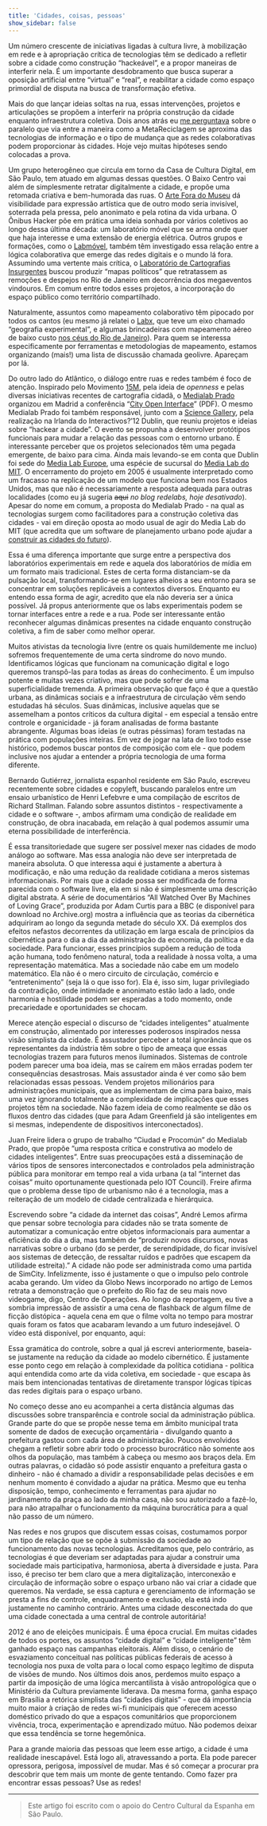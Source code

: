```yaml
---
title: 'Cidades, coisas, pessoas'
show_sidebar: false
---
```


Um número crescente de iniciativas ligadas à cultura livre, à mobilização em rede e à apropriação crítica de tecnologias têm se dedicado a refletir sobre a cidade como construção “hackeável”, e a propor maneiras de interferir nela. É um importante desdobramento que busca superar a oposição artificial entre “virtual” e “real”, e reabilitar a cidade como espaço primordial de disputa na busca de transformação efetiva.

Mais do que lançar ideias soltas na rua, essas intervenções, projetos e articulações se propõem a interferir na própria construção da cidade enquanto infraestrutura coletiva. Dois anos atrás eu [me perguntava](../metareciclando-cidades-digitais) sobre o paralelo que via entre a maneira como a MetaReciclagem se aproxima das tecnologias de informação e o tipo de mudança que as redes colaborativas podem proporcionar às cidades. Hoje vejo muitas hipóteses sendo colocadas a prova.

Um grupo heterogêneo que circula em torno da Casa de Cultura Digital, em São Paulo, tem atuado em algumas dessas questões. O Baixo Centro vai além de simplesmente retratar digitalmente a cidade, e propõe uma retomada criativa e bem-humorada das ruas. O [Arte Fora do Museu](http://arteforadomuseu.com.br/) dá visibilidade para expressão artística que de outro modo seria invisível, soterrada pela pressa, pelo anonimato e pela rotina da vida urbana. O Ônibus Hacker põe em prática uma ideia sonhada por vários coletivos ao longo dessa última década: um laboratório móvel que se arma onde quer que haja interesse e uma extensão de energia elétrica. Outros grupos e formações, como o [Labmóvel](https://labmovel.net/), também têm investigado essa relação entre a lógica colaborativa que emerge das redes digitais e o mundo lá fora. Assumindo uma vertente mais crítica, o [Laboratório de Cartografias Insurgentes](https://cartografiasinsurgentes.wordpress.com/) buscou produzir “mapas políticos” que retratassem as remoções e despejos no Rio de Janeiro em decorrência dos megaeventos vindouros. Em comum entre todos esses projetos, a incorporação do espaço público como território compartilhado.

Naturalmente, assuntos como mapeamento colaborativo têm pipocado por todos os cantos (eu mesmo já relatei o [Labx](../labx-festival-culturadigitalbr), que teve um eixo chamado “geografia experimental”, e algumas brincadeiras com mapeamento aéreo de baixo custo [nos céus do Rio de Janeiro](../os-ceus-sobre-o-rio)). Para quem se interessa especificamente por ferramentas e metodologias de mapeamento, estamos organizando (mais!) uma lista de discussão chamada geolivre. Apareçam por lá.

Do outro lado do Atlântico, o diálogo entre ruas e redes também é foco de atenção. Inspirado pelo Movimento [15M](https://es.wikipedia.org/wiki/Movimiento_15-M), pela ideia de *openness* e pelas diversas iniciativas recentes de cartografia cidadã, o [Medialab Prado](https://www.medialab-prado.es/) organizou em Madrid a conferência “[City Open Interface](http://www.prototyping.es/wp-content/uploads/2012/06/Abstract-City-Open-Interface.pdf)” (PDF). O mesmo Medialab Prado foi também responsável, junto com a [Science Gallery](https://dublin.sciencegallery.com/), pela realização na Irlanda do Interactivos?’12 Dublin, que reuniu projetos e ideias sobre “hackear a cidade”. O evento se propunha a desenvolver protótipos funcionais para mudar a relação das pessoas com o entorno urbano. É interessante perceber que os projetos selecionados têm uma pegada emergente, de baixo para cima. Ainda mais levando-se em conta que Dublin foi sede do [Media Lab Europe](http://medialabeurope.org/), uma espécie de sucursal do [Media Lab do MIT](https://www.media.mit.edu/). O encerramento do projeto em 2005 é usualmente interpretado como um fracasso na replicação de um modelo que funciona bem nos Estados Unidos, mas que não é necessariamente a resposta adequada para outras localidades (como eu já sugeria ~~aqui~~ *no blog redelabs, hoje desativado*). Apesar do nome em comum, a proposta do Medialab Prado - na qual as tecnologias surgem como facilitadores para a construção coletiva das cidades - vai em direção oposta ao modo usual de agir do Media Lab do MIT (que acredita que um software de planejamento urbano pode ajudar a [construir as cidades do futuro](http://www.fastcoexist.com/1678493/mits-free-urban-planning-software-will-help-build-the-cities-of-the-future)).

Essa é uma diferença importante que surge entre a perspectiva dos laboratórios experimentais em rede e aquela dos laboratórios de mídia em um formato mais tradicional. Estes de certa forma distanciam-se da pulsação local, transformando-se em lugares alheios a seu entorno para se concentrar em soluções replicáveis a contextos diversos. Enquanto eu entendo essa forma de agir, acredito que ela não deveria ser a única possível. Já propus anteriormente que os labs experimentais podem se tornar interfaces entre a rede e a rua. Pode ser interessante então reconhecer algumas dinâmicas presentes na cidade enquanto construção coletiva, a fim de saber como melhor operar.

Muitos ativistas da tecnologia livre (entre os quais humildemente me incluo) sofremos frequentemente de uma certa síndrome do novo mundo. Identificamos lógicas que funcionam na comunicação digital e logo queremos transpô-las para todas as áreas do conhecimento. É um impulso potente e muitas vezes criativo, mas que pode sofrer de uma superficialidade tremenda. A primeira observação que faço é que a questão urbana, as dinâmicas sociais e a infraestrutura de circulação vêm sendo estudadas há séculos. Suas dinâmicas, inclusive aquelas que se assemelham a pontos críticos da cultura digital - em especial a tensão entre controle e organicidade - já foram analisadas de forma bastante abrangente. Algumas boas ideias (e outras péssimas) foram testadas na prática com populações inteiras. Em vez de jogar na lata de lixo todo esse histórico, podemos buscar pontos de composição com ele - que podem inclusive nos ajudar a entender a própria tecnologia de uma forma diferente.

Bernardo Gutiérrez, jornalista espanhol residente em São Paulo, escreveu recentemente sobre cidades e copyleft, buscando paralelos entre um ensaio urbanístico de Henri Lefebvre e uma compilação de escritos de Richard Stallman. Falando sobre assuntos distintos - respectivamente a cidade e o software -, ambos afirmam uma condição de realidade em construção, de obra inacabada, em relação à qual podemos assumir uma eterna possibilidade de interferência.

É essa transitoriedade que sugere ser possível mexer nas cidades de modo análogo ao software. Mas essa analogia não deve ser interpretada de maneira absoluta. O que interessa aqui é justamente a abertura à modificação, e não uma redução da realidade cotidiana a meros sistemas informacionais. Por mais que a cidade possa ser modificada de forma parecida com o software livre, ela em si não é simplesmente uma descrição digital abstrata. A série de documentários “All Watched Over By Machines of Loving Grace”, produzida por Adam Curtis para a BBC (e disponível para download no Archive.org) mostra a influência que as teorias da cibernética adquiriram ao longo da segunda metade do século XX. Dá exemplos dos efeitos nefastos decorrentes da utilização em larga escala de princípios da cibernética para o dia a dia da administração da economia, da política e da sociedade. Para funcionar, esses princípios supõem a redução de toda ação humana, todo fenômeno natural, toda a realidade à nossa volta, a uma representação matemática. Mas a sociedade não cabe em um modelo matemático. Ela não é o mero circuito de circulação, comércio e “entretenimento” (seja lá o que isso for). Ela é, isso sim, lugar privilegiado da contradição, onde intimidade e anonimato estão lado a lado, onde harmonia e hostilidade podem ser esperadas a todo momento, onde precariedade e oportunidades se chocam.

Merece atenção especial o discurso de “cidades inteligentes” atualmente em construção, alimentado por interesses poderosos inspirados nessa visão simplista da cidade. É assustador perceber a total ignorância que os representantes da indústria têm sobre o tipo de ameaça que essas tecnologias trazem para futuros menos iluminados. Sistemas de controle podem parecer uma boa ideia, mas se caírem em mãos erradas podem ter consequências desastrosas. Mais assustador ainda é ver como são bem relacionadas essas pessoas. Vendem projetos milionários para administrações municipais, que as implementam de cima para baixo, mais uma vez ignorando totalmente a complexidade de implicações que esses projetos têm na sociedade. Não fazem ideia de como realmente se dão os fluxos dentro das cidades (que para Adam Greenfield já são inteligentes em si mesmas, independente de dispositivos interconectados).

Juan Freire lidera o grupo de trabalho “Ciudad e Procomún” do Medialab Prado, que propõe “uma resposta crítica e construtiva ao modelo de cidades inteligentes”. Entre suas preocupações está a disseminação de vários tipos de sensores interconectados e controlados pela administração pública para monitorar em tempo real a vida urbana (a tal “internet das coisas” muito oportunamente questionada pelo IOT Council). Freire afirma que o problema desse tipo de urbanismo não é a tecnologia, mas a reiteração de um modelo de cidade centralizada e hierárquica.

Escrevendo sobre “a cidade da internet das coisas”, André Lemos afirma que pensar sobre tecnologia para cidades não se trata somente de automatizar a comunicação entre objetos informacionais para aumentar a eficiência do dia a dia, mas também de “produzir novos discursos, novas narrativas sobre o urbano (do se perder, de serendipidade, do ficar invisível aos sistemas de detecção, de ressaltar ruídos e padrões que escapem da utilidade estreita).” A cidade não pode ser administrada como uma partida de SimCity. Infelizmente, isso é justamente o que o impulso pelo controle acaba gerando. Um vídeo da Globo News incorporado no artigo de Lemos retrata a demonstração que o prefeito do Rio faz de seu mais novo videogame, digo, Centro de Operações. Ao longo da reportagem, eu tive a sombria impressão de assistir a uma cena de flashback de algum filme de ficção distópica - aquela cena em que o filme volta no tempo para mostrar quais foram os fatos que acabaram levando a um futuro indesejável. O vídeo está disponível, por enquanto, aqui:

Essa gramática do controle, sobre a qual já escrevi anteriormente, baseia-se justamente na redução da cidade ao modelo cibernético. É justamente esse ponto cego em relação à complexidade da política cotidiana - política aqui entendida como arte da vida coletiva, em sociedade - que escapa às mais bem intencionadas tentativas de diretamente transpor lógicas típicas das redes digitais para o espaço urbano.

No começo desse ano eu acompanhei a certa distância algumas das discussões sobre transparência e controle social da administração pública. Grande parte do que se propõe nesse tema em âmbito municipal trata somente de dados de execução orçamentária - divulgando quanto a prefeitura gastou com cada área de administração. Poucos envolvidos chegam a refletir sobre abrir todo o processo burocrático não somente aos olhos da população, mas também à cabeça ou mesmo aos braços dela. Em outras palavras, o cidadão só pode assistir enquanto a prefeitura gasta o dinheiro - não é chamado a dividir a responsabilidade pelas decisões e em nenhum momento é convidado a ajudar na prática. Mesmo que eu tenha disposição, tempo, conhecimento e ferramentas para ajudar no jardinamento da praça ao lado da minha casa, não sou autorizado a fazê-lo, para não atrapalhar o funcionamento da máquina burocrática para a qual não passo de um número.

Nas redes e nos grupos que discutem essas coisas, costumamos porpor um tipo de relação que se opõe à submissão da sociedade ao funcionamento das novas tecnologias. Acreditamos que, pelo contrário, as tecnologias é que deveriam ser adaptadas para ajudar a construir uma sociedade mais participativa, harmoniosa, aberta à diversidade e justa. Para isso, é preciso ter bem claro que a mera digitalização, interconexão e circulação de informação sobre o espaço urbano não vai criar a cidade que queremos. Na verdade, se essa captura e gerenciamento de informação se presta a fins de controle, enquadramento e exclusão, ela está indo justamente no caminho contrário. Antes uma cidade desconectada do que uma cidade conectada a uma central de controle autoritária!

2012 é ano de eleições municipais. É uma época crucial. Em muitas cidades de todos os portes, os assuntos “cidade digital” e “cidade inteligente” têm ganhado espaço nas campanhas eleitorais. Além disso, o cenário de esvaziamento conceitual nas políticas públicas federais de acesso à tecnologia nos puxa de volta para o local como espaço legítimo de disputa de visões de mundo. Nos últimos dois anos, perdemos muito espaço a partir da imposição de uma lógica mercantilista à visão antropológica que o Ministério da Cultura previamente liderava. Da mesma forma, ganha espaço em Brasília a retórica simplista das “cidades digitais” - que dá importância muito maior à criação de redes wi-fi municipais que oferecem acesso doméstico privado do que a espaços comunitários que proporcionem vivência, troca, experimentação e aprendizado mútuo. Não podemos deixar que essa tendência se torne hegemônica.

Para a grande maioria das pessoas que leem esse artigo, a cidade é uma realidade inescapável. Está logo ali, atravessando a porta. Ela pode parecer opressora, perigosa, impossível de mudar. Mas é só começar a procurar pra descobrir que tem mais um monte de gente tentando. Como fazer pra encontrar essas pessoas? Use as redes!

---

> Este artigo foi escrito com o apoio do Centro Cultural da Espanha em São Paulo.